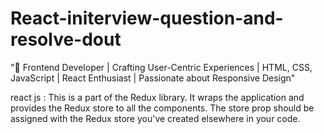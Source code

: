 # React-initerview-question-and-resolve-dout

"🚀 Frontend Developer | Crafting User-Centric Experiences | HTML, CSS, JavaScript | React Enthusiast | Passionate about Responsive Design"

react js  <Provider store={store}>: This is a part of the Redux library. It wraps the application and provides the Redux store to all the components. The store prop should be assigned with the Redux store you've created elsewhere in your code.

